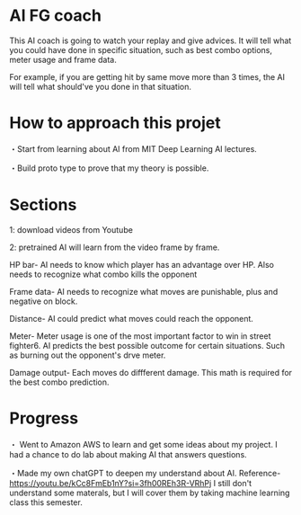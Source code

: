 # AI FG coach
This AI coach is going to watch your replay and give advices. It will tell what you could have done in specific situation, such as best combo options, meter usage and frame data. 

 For example, if you are getting hit by same move more than 3 times, the AI will tell what should've you done in that situation.

 # How to approach this projet
 ・Start from learning about AI from MIT Deep Learning AI lectures. 
 
 ・Build proto type to prove that my theory is possible. 


 # Sections
 1: download videos from Youtube

 2: pretrained AI will learn from the video frame by frame.

HP bar- AI needs to know which player has an advantage over HP. Also needs to recognize what combo kills the opponent

Frame data- AI needs to recognize what moves are punishable, plus and negative on block.

Distance- AI could predict what moves could reach the opponent. 

Meter- Meter usage is one of the most important factor to win in street fighter6. AI predicts the best possible outcome for certain situations. Such as burning out the opponent's drve meter.

Damage output- Each moves do diffferent damage. This math is required for the best combo prediction. 

# Progress
 ・ Went to Amazon AWS to learn and get some ideas about my project. I had a chance to do lab about making AI that answers questions.

 ・Made my own chatGPT to deepen my understand about AI. Reference- https://youtu.be/kCc8FmEb1nY?si=3fh00REh3R-VRhPj
I still don't understand some materals, but I will cover them by taking machine learning class this semester. 







